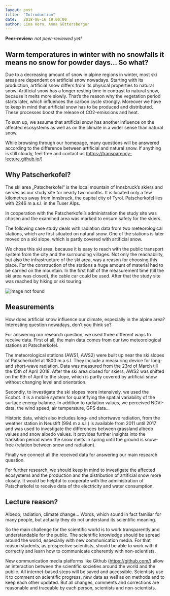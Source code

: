 ```yaml
---
layout: post
title:  "Introduction"
date:   2018-06-16 19:00:00
author: Lina Horn, Anna Güttersberger
---
```


**Peer-review:** *not peer-reviewed yet!*

## Warm temperatures in winter with no snowfalls  it means no snow for powder days... So what?

Due to a decreasing amount of snow in alpine regions in winter, most ski areas are dependent on artificial snow nowadays. Starting with its production, artificial snow differs from its physical properties to natural snow. Artificial snow has a longer resting time in contrast to natural snow, because it melts more slowly. That’s the reason why the vegetation period starts later, which influences the carbon cycle strongly. Moreover we have to keep in mind that artificial snow has to be produced and distributed. These processes boost the release of CO2-emissions and heat.

To sum up, we assume that artificial snow has another influence on the affected ecosystems as well as on the climate in a wider sense than natural snow.

While browsing through our homepage, many questions will be answered according to the difference between artificial and natural snow. If anything is still cloudy, feel free and contact us (https://transparency-lecture.github.io/)


## Why Patscherkofel?

The ski area „Patscherkofel“ is the local mountain of Innsbruck’s skiers and serves as our study site for nearly two months. It is located only a few kilometres away from Innsbruck, the capital city of Tyrol. Patscherkofel lies with 2246 m a.s.l. in the Tuxer Alps.

In cooperation with the Patscherkofel’s administration the study site was chosen and the examined area was  marked to ensure safety for the skiers.

The following case study deals with radiation data from two meteorological stations, which are first situated on natural snow. One of the stations is later moved on a ski slope, which is partly covered with artificial snow.

We chose this ski area, because it is easy to reach with the public transport system from the city and the surrounding villages. Not only the reachability, but also the infrastructure of the ski area, was a reason for choosing this place. For the construction of the stations a huge amount of material had to be carried on the mountain. In the first half of the measurement time (till the ski area was closed), the cable car could be used. After that the study site was reached by hiking or ski touring.

![image not found](/img/posts/introduction/Introduction_Map.jpg)


## Measurements

How does artificial snow influence our climate, especially in the alpine area? Interesting question nowadays, don’t you think so?

For answering our research question, we used three different ways to receive data. First of all, the main data comes from our two meteorological stations at Patscherkofel.

The meteorological stations (AWS1, AWS2) were built up near the ski slopes of Patscherkofel at 1800 m a.s.l. They include a measuring device for long- and short-wave radiation. Data was measured from the 23rd of March till the 15th of April 2018. After the ski area closed for skiers, AWS2 was shifted on the 6th of April to the slope, which is partly covered by artificial snow without changing level and orientation.

Secondly, to investigate the ski slopes more intensively, we used the Ecobot. It is a mobile system for quantifying the spatial variability of the surface energy balance. In addition to radiation values, we perceived NDVI-data, the wind speed, air temperature, GPS data...

Historic data, which also includes long- and shortwave radiation, from the weather station in Neustift (994 m a.s.l.) is available from 2011 until 2017 and was used to investigate the differences between grassland albedo values and snow albedo values. It provides further insights into the transition period when the snow melts in spring until the ground is snow-free (relation between snow and radiation).

Finally we connect all the received data for answering our main research question.

For further research, we should keep in mind to investigate the affected ecosystems and the production and the distribution of artificial snow more closely. It would be helpful to cooperate with the administration of Patscherkofel to receive data of the electricity and water consumption.


## Lecture reason?

Albedo, radiation, climate change… Words, which sound in fact familiar for many people, but actually they do not understand its scientific meaning.

So the main challenge for the scientific world is to work transparently and understandable for the public. The scientific knowledge should be spread around the world, especially with new communication media. For that reason students, as prospective scientists, should be able to work with it correctly and learn how to communicate coherently with non-scientists.

New communication media platforms like Github (https://github.com/) allow an interaction between the scientific societies around the world and the public. All internet-based steps will be saved and accessible. Scientists use it to comment on scientific progress, new data as well as on methods and to keep each other updated. But all changes, comments and corrections are reasonable and traceable by each person, scientists and non-scientists.
